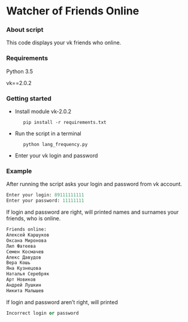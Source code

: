 # Watcher of Friends Online

### About script

This code displays your vk friends who online. 

### Requirements

Python 3.5

vk==2.0.2

### Getting started

* Install module vk-2.0.2
      
         pip install -r requirements.txt

* Run the script in a terminal

         python lang_frequency.py

* Enter your vk login and password 

### Example

After running the script asks your login and password from vk account.

```python
Enter your login: 89111111111
Enter your password: 11111111
```
If login and password are right, will printed names and surnames your friends, who is online.

```python
Friends online:
Алексей Каршуков
Оксана Миронова
Лил Фатеева
Семен Космачев
Алекс Давудов
Вера Кошь
Яна Кузнецова
Наталья Серебряк
Арт Новиков
Андрей Лушкин
Никита Малышев
```

If login and password aren’t right, will printed 

```python
Incorrect login or password
```


